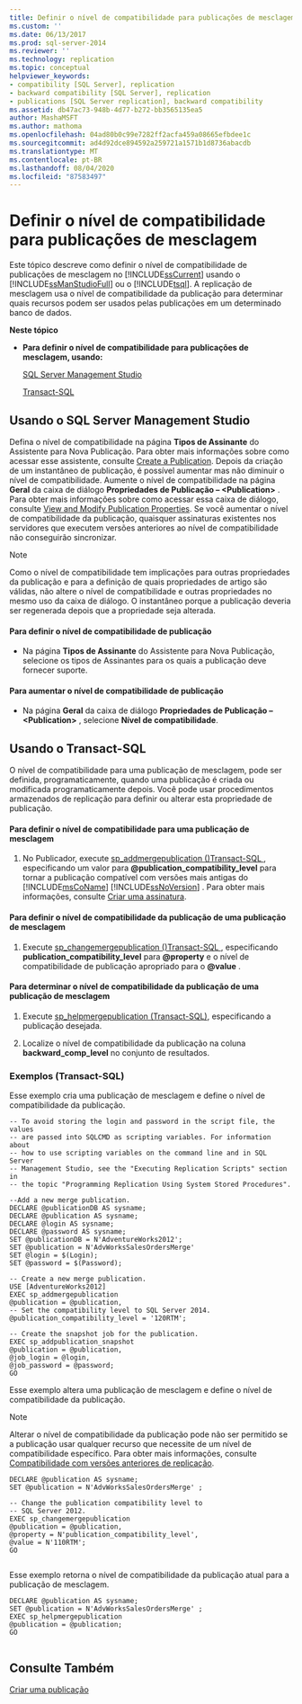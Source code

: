 ```yaml
---
title: Definir o nível de compatibilidade para publicações de mesclagem | Microsoft Docs
ms.custom: ''
ms.date: 06/13/2017
ms.prod: sql-server-2014
ms.reviewer: ''
ms.technology: replication
ms.topic: conceptual
helpviewer_keywords:
- compatibility [SQL Server], replication
- backward compatibility [SQL Server], replication
- publications [SQL Server replication], backward compatibility
ms.assetid: db47ac73-948b-4d77-b272-bb3565135ea5
author: MashaMSFT
ms.author: mathoma
ms.openlocfilehash: 04ad80b0c99e7282ff2acfa459a08665efbdee1c
ms.sourcegitcommit: ad4d92dce894592a259721a1571b1d8736abacdb
ms.translationtype: MT
ms.contentlocale: pt-BR
ms.lasthandoff: 08/04/2020
ms.locfileid: "87583497"
---
```

# <a name="set-the-compatibility-level-for-merge-publications"></a>Definir o nível de compatibilidade para publicações de mesclagem
  Este tópico descreve como definir o nível de compatibilidade de publicações de mesclagem no [!INCLUDE[ssCurrent](../../../includes/sscurrent-md.md)] usando o [!INCLUDE[ssManStudioFull](../../../includes/ssmanstudiofull-md.md)] ou o [!INCLUDE[tsql](../../../includes/tsql-md.md)]. A replicação de mesclagem usa o nível de compatibilidade da publicação para determinar quais recursos podem ser usados pelas publicações em um determinado banco de dados.  
  
 **Neste tópico**  
  
-   **Para definir o nível de compatibilidade para publicações de mesclagem, usando:**  
  
     [SQL Server Management Studio](#SSMSProcedure)  
  
     [Transact-SQL](#TsqlProcedure)  
  
##  <a name="using-sql-server-management-studio"></a><a name="SSMSProcedure"></a> Usando o SQL Server Management Studio  
 Defina o nível de compatibilidade na página **Tipos de Assinante** do Assistente para Nova Publicação. Para obter mais informações sobre como acessar esse assistente, consulte [Create a Publication](create-a-publication.md). Depois da criação de um instantâneo de publicação, é possível aumentar mas não diminuir o nível de compatibilidade. Aumente o nível de compatibilidade na página **Geral** da caixa de diálogo **Propriedades de Publicação – \<Publication>** . Para obter mais informações sobre como acessar essa caixa de diálogo, consulte [View and Modify Publication Properties](view-and-modify-publication-properties.md). Se você aumentar o nível de compatibilidade da publicação, quaisquer assinaturas existentes nos servidores que executem versões anteriores ao nível de compatibilidade não conseguirão sincronizar.  
  
> [!NOTE]  
>  Como o nível de compatibilidade tem implicações para outras propriedades da publicação e para a definição de quais propriedades de artigo são válidas, não altere o nível de compatibilidade e outras propriedades no mesmo uso da caixa de diálogo. O instantâneo porque a publicação deveria ser regenerada depois que a propriedade seja alterada.  
  
#### <a name="to-set-the-publication-compatibility-level"></a>Para definir o nível de compatibilidade de publicação  
  
-   Na página **Tipos de Assinante** do Assistente para Nova Publicação, selecione os tipos de Assinantes para os quais a publicação deve fornecer suporte.  
  
#### <a name="to-increase-the-publication-compatibility-level"></a>Para aumentar o nível de compatibilidade de publicação  
  
-   Na página **Geral** da caixa de diálogo **Propriedades de Publicação – \<Publication>** , selecione **Nível de compatibilidade**.  
  
##  <a name="using-transact-sql"></a><a name="TsqlProcedure"></a> Usando o Transact-SQL  
 O nível de compatibilidade para uma publicação de mesclagem, pode ser definida, programaticamente, quando uma publicação é criada ou modificada programaticamente depois. Você pode usar procedimentos armazenados de replicação para definir ou alterar esta propriedade de publicação.  
  
#### <a name="to-set-the-publication-compatibility-level-for-a-merge-publication"></a>Para definir o nível de compatibilidade para uma publicação de mesclagem  
  
1.  No Publicador, execute [sp_addmergepublication &#40;&#41;Transact-SQL ](/sql/relational-databases/system-stored-procedures/sp-addmergepublication-transact-sql), especificando um valor para **@publication_compatibility_level** para tornar a publicação compatível com versões mais antigas do [!INCLUDE[msCoName](../../../includes/msconame-md.md)] [!INCLUDE[ssNoVersion](../../../includes/ssnoversion-md.md)] . Para obter mais informações, consulte [Criar uma assinatura](create-a-publication.md).  
  
#### <a name="to-change-the-publication-compatibility-level-of-a-merge-publication"></a>Para definir o nível de compatibilidade da publicação de uma publicação de mesclagem  
  
1.  Execute [sp_changemergepublication &#40;&#41;Transact-SQL ](/sql/relational-databases/system-stored-procedures/sp-changemergepublication-transact-sql), especificando **publication_compatibility_level** para **@property** e o nível de compatibilidade de publicação apropriado para o **@value** .  
  
#### <a name="to-determine-the-publication-compatibility-level-of-a-merge-publication"></a>Para determinar o nível de compatibilidade da publicação de uma publicação de mesclagem  
  
1.  Execute [sp_helpmergepublication &#40;Transact-SQL&#41;](/sql/relational-databases/system-stored-procedures/sp-helpmergepublication-transact-sql), especificando a publicação desejada.  
  
2.  Localize o nível de compatibilidade da publicação na coluna **backward_comp_level** no conjunto de resultados.  
  
###  <a name="examples-transact-sql"></a><a name="TsqlExample"></a> Exemplos (Transact-SQL)  
 Esse exemplo cria uma publicação de mesclagem e define o nível de compatibilidade da publicação.  
  
```  
-- To avoid storing the login and password in the script file, the values   
-- are passed into SQLCMD as scripting variables. For information about   
-- how to use scripting variables on the command line and in SQL Server  
-- Management Studio, see the "Executing Replication Scripts" section in  
-- the topic "Programming Replication Using System Stored Procedures".  
  
--Add a new merge publication.  
DECLARE @publicationDB AS sysname;  
DECLARE @publication AS sysname;  
DECLARE @login AS sysname;  
DECLARE @password AS sysname;  
SET @publicationDB = N'AdventureWorks2012';   
SET @publication = N'AdvWorksSalesOrdersMerge'   
SET @login = $(Login);  
SET @password = $(Password);  
  
-- Create a new merge publication.   
USE [AdventureWorks2012]  
EXEC sp_addmergepublication   
@publication = @publication,   
-- Set the compatibility level to SQL Server 2014.  
@publication_compatibility_level = '120RTM';   
  
-- Create the snapshot job for the publication.  
EXEC sp_addpublication_snapshot   
@publication = @publication,  
@job_login = @login,  
@job_password = @password;  
GO  
```  
  
 Esse exemplo altera uma publicação de mesclagem e define o nível de compatibilidade da publicação.  
  
> [!NOTE]  
>  Alterar o nível de compatibilidade da publicação pode não ser permitido se a publicação usar qualquer recurso que necessite de um nível de compatibilidade específico. Para obter mais informações, consulte [Compatibilidade com versões anteriores de replicação](../replication-backward-compatibility.md).  
  
```  
DECLARE @publication AS sysname;  
SET @publication = N'AdvWorksSalesOrdersMerge' ;  
  
-- Change the publication compatibility level to   
-- SQL Server 2012.  
EXEC sp_changemergepublication   
@publication = @publication,   
@property = N'publication_compatibility_level',   
@value = N'110RTM';  
GO  
  
```  
  
 Esse exemplo retorna o nível de compatibilidade da publicação atual para a publicação de mesclagem.  
  
```  
DECLARE @publication AS sysname;  
SET @publication = N'AdvWorksSalesOrdersMerge' ;  
EXEC sp_helpmergepublication   
@publication = @publication;  
GO  
  
```  
  
## <a name="see-also"></a>Consulte Também  
 [Criar uma publicação](create-a-publication.md)  
  
  
